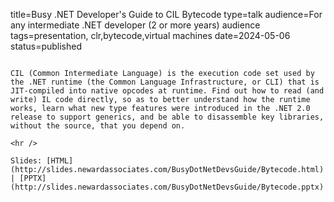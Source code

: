 title=Busy .NET Developer's Guide to CIL Bytecode
type=talk
audience=For any intermediate .NET developer (2 or more years) audience
tags=presentation, clr,bytecode,virtual machines
date=2024-05-06
status=published
~~~~~~

CIL (Common Intermediate Language) is the execution code set used by the .NET runtime (the Common Language Infrastructure, or CLI) that is JIT-compiled into native opcodes at runtime. Find out how to read (and write) IL code directly, so as to better understand how the runtime works, learn what new type features were introduced in the .NET 2.0 release to support generics, and be able to disassemble key libraries, without the source, that you depend on.
    
<hr />

Slides: [HTML](http://slides.newardassociates.com/BusyDotNetDevsGuide/Bytecode.html) | [PPTX](http://slides.newardassociates.com/BusyDotNetDevsGuide/Bytecode.pptx)
